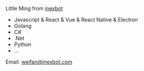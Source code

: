 Little Ming from [inexbot](https://www.inexbot.com)

- Javascript & React & Vue & React Native & Electron
- Golang
- C#
- .Net
- Python
- ...

Email: weifan@inexbot.com
